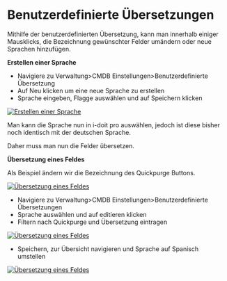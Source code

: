 # Benutzerdefinierte Übersetzungen

Mithilfe der benutzerdefinierten Übersetzung, kann man innerhalb einiger Mausklicks, die Bezeichnung gewünschter Felder umändern oder neue Sprachen hinzufügen.

**Erstellen einer Sprache**

*   Navigiere zu Verwaltung>CMDB Einstellungen>Benutzerdefinierte Übersetzung
*   Auf Neu klicken um eine neue Sprache zu erstellen
*   Sprache eingeben, Flagge auswählen und auf Speichern klicken

[![Erstellen einer Sprache](../assets/images/de/anwendungsfaelle/benutzerdefinierte-uebersetzungen/1-bue.png)](../assets/images/de/anwendungsfaelle/benutzerdefinierte-uebersetzungen/1-bue.png)

Man kann die Sprache nun in i-doit pro auswählen, jedoch ist diese bisher noch identisch mit der deutschen Sprache.

Daher muss man nun die Felder übersetzen.

**Übersetzung eines Feldes**

Als Beispiel ändern wir die Bezeichnung des Quickpurge Buttons.

[![Übersetzung eines Feldes](../assets/images/de/anwendungsfaelle/benutzerdefinierte-uebersetzungen/2-bue.png)](../assets/images/de/anwendungsfaelle/benutzerdefinierte-uebersetzungen/2-bue.png)

*   Navigiere zu Verwaltung>CMDB Einstellungen>Benutzerdefinierte Übersetzungen
*   Sprache auswählen und auf editieren klicken
*   Filtern nach Quickpurge und Übersetzung eintragen

[![Übersetzung eines Feldes](../assets/images/de/anwendungsfaelle/benutzerdefinierte-uebersetzungen/3-bue.png)](../assets/images/de/anwendungsfaelle/benutzerdefinierte-uebersetzungen/3-bue.png)

*   Speichern, zur Übersicht navigieren und Sprache auf Spanisch umstellen

[![Übersetzung eines Feldes](../assets/images/de/anwendungsfaelle/benutzerdefinierte-uebersetzungen/4-bue.png)](../assets/images/de/anwendungsfaelle/benutzerdefinierte-uebersetzungen/4-bue.png)
